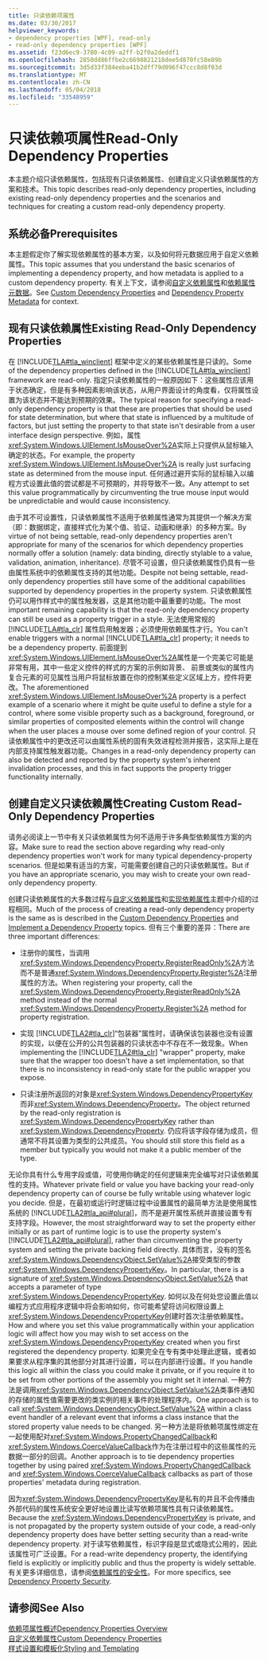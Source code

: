 ```yaml
---
title: 只读依赖项属性
ms.date: 03/30/2017
helpviewer_keywords:
- dependency properties [WPF], read-only
- read-only dependency properties [WPF]
ms.assetid: f23d6ec9-3780-4c09-a2ff-b2f0a2deddf1
ms.openlocfilehash: 2850dd86ffbe2c6698821218dee5d870fc58e89b
ms.sourcegitcommit: 3d5d33f384eeba41b2dff79d096f47ccc8d8f03d
ms.translationtype: MT
ms.contentlocale: zh-CN
ms.lasthandoff: 05/04/2018
ms.locfileid: "33548959"
---
```

# <a name="read-only-dependency-properties"></a><span data-ttu-id="3c414-102">只读依赖项属性</span><span class="sxs-lookup"><span data-stu-id="3c414-102">Read-Only Dependency Properties</span></span>
<span data-ttu-id="3c414-103">本主题介绍只读依赖属性，包括现有只读依赖属性、创建自定义只读依赖属性的方案和技术。</span><span class="sxs-lookup"><span data-stu-id="3c414-103">This topic describes read-only dependency properties, including existing read-only dependency properties and the scenarios and techniques for creating a custom read-only dependency property.</span></span>  
  

  
<a name="prerequisites"></a>   
## <a name="prerequisites"></a><span data-ttu-id="3c414-104">系统必备</span><span class="sxs-lookup"><span data-stu-id="3c414-104">Prerequisites</span></span>  
 <span data-ttu-id="3c414-105">本主题假定你了解实现依赖属性的基本方案，以及如何将元数据应用于自定义依赖属性。</span><span class="sxs-lookup"><span data-stu-id="3c414-105">This topic assumes that you understand the basic scenarios of implementing a dependency property, and how metadata is applied to a custom dependency property.</span></span> <span data-ttu-id="3c414-106">有关上下文，请参阅[自定义依赖属性](../../../../docs/framework/wpf/advanced/custom-dependency-properties.md)和[依赖属性元数据](../../../../docs/framework/wpf/advanced/dependency-property-metadata.md)。</span><span class="sxs-lookup"><span data-stu-id="3c414-106">See [Custom Dependency Properties](../../../../docs/framework/wpf/advanced/custom-dependency-properties.md) and [Dependency Property Metadata](../../../../docs/framework/wpf/advanced/dependency-property-metadata.md) for context.</span></span>  
  
<a name="existing"></a>   
## <a name="existing-read-only-dependency-properties"></a><span data-ttu-id="3c414-107">现有只读依赖属性</span><span class="sxs-lookup"><span data-stu-id="3c414-107">Existing Read-Only Dependency Properties</span></span>  
 <span data-ttu-id="3c414-108">在 [!INCLUDE[TLA#tla_winclient](../../../../includes/tlasharptla-winclient-md.md)] 框架中定义的某些依赖属性是只读的。</span><span class="sxs-lookup"><span data-stu-id="3c414-108">Some of the dependency properties defined in the [!INCLUDE[TLA#tla_winclient](../../../../includes/tlasharptla-winclient-md.md)] framework are read-only.</span></span> <span data-ttu-id="3c414-109">指定只读依赖属性的一般原因如下：这些属性应该用于状态确定，但是有多种因素影响该状态，从用户界面设计的角度看，仅将属性设置为该状态并不能达到预期的效果。</span><span class="sxs-lookup"><span data-stu-id="3c414-109">The typical reason for specifying a read-only dependency property is that these are properties that should be used for state determination, but where that state is influenced by a multitude of factors, but just setting the property to that state isn't desirable from a user interface design perspective.</span></span> <span data-ttu-id="3c414-110">例如，属性<xref:System.Windows.UIElement.IsMouseOver%2A>实际上只提供从鼠标输入确定的状态。</span><span class="sxs-lookup"><span data-stu-id="3c414-110">For example, the property <xref:System.Windows.UIElement.IsMouseOver%2A> is really just surfacing state as determined from the mouse input.</span></span> <span data-ttu-id="3c414-111">任何通过避开实际的鼠标输入以编程方式设置此值的尝试都是不可预期的，并将导致不一致。</span><span class="sxs-lookup"><span data-stu-id="3c414-111">Any attempt to set this value programmatically by circumventing the true mouse input would be unpredictable and would cause inconsistency.</span></span>  
  
 <span data-ttu-id="3c414-112">由于其不可设置性，只读依赖属性不适用于依赖属性通常为其提供一个解决方案（即：数据绑定，直接样式化为某个值、验证、动画和继承）的多种方案。</span><span class="sxs-lookup"><span data-stu-id="3c414-112">By virtue of not being settable, read-only dependency properties aren't appropriate for many of the scenarios for which dependency properties normally offer a solution (namely: data binding, directly stylable to a value, validation, animation, inheritance).</span></span> <span data-ttu-id="3c414-113">尽管不可设置，但只读依赖属性仍具有一些由属性系统中的依赖属性支持的其他功能。</span><span class="sxs-lookup"><span data-stu-id="3c414-113">Despite not being settable, read-only dependency properties still have some of the additional capabilities supported by dependency properties in the property system.</span></span> <span data-ttu-id="3c414-114">只读依赖属性仍可以用作样式中的属性触发器，这是其他功能中最重要的功能。</span><span class="sxs-lookup"><span data-stu-id="3c414-114">The most important remaining capability is that the read-only dependency property can still be used as a property trigger in a style.</span></span> <span data-ttu-id="3c414-115">无法使用常规的 [!INCLUDE[TLA#tla_clr](../../../../includes/tlasharptla-clr-md.md)] 属性启用触发器；必须使用依赖属性才行。</span><span class="sxs-lookup"><span data-stu-id="3c414-115">You can't enable triggers with a normal [!INCLUDE[TLA#tla_clr](../../../../includes/tlasharptla-clr-md.md)] property; it needs to be a dependency property.</span></span> <span data-ttu-id="3c414-116">前面提到<xref:System.Windows.UIElement.IsMouseOver%2A>属性是一个完美它可能是非常有用，其中一些定义控件的样式的方案的示例如背景、 前景或类似的属性内复合元素的可见属性当用户将鼠标放置在你的控制某些定义区域上方，控件将更改。</span><span class="sxs-lookup"><span data-stu-id="3c414-116">The aforementioned <xref:System.Windows.UIElement.IsMouseOver%2A> property is a perfect example of a scenario where it might be quite useful to define a style for a control, where some visible property such as a background, foreground, or similar properties of composited elements within the control will change when the user places a mouse over some defined region of your control.</span></span> <span data-ttu-id="3c414-117">只读依赖属性中的更改还可以由属性系统的固有失效进程检测并报告，这实际上是在内部支持属性触发器功能。</span><span class="sxs-lookup"><span data-stu-id="3c414-117">Changes in a read-only dependency property can also be detected and reported by the property system's inherent invalidation processes, and this in fact supports the property trigger functionality internally.</span></span>  
  
<a name="new"></a>   
## <a name="creating-custom-read-only-dependency-properties"></a><span data-ttu-id="3c414-118">创建自定义只读依赖属性</span><span class="sxs-lookup"><span data-stu-id="3c414-118">Creating Custom Read-Only Dependency Properties</span></span>  
 <span data-ttu-id="3c414-119">请务必阅读上一节中有关只读依赖属性为何不适用于许多典型依赖属性方案的内容。</span><span class="sxs-lookup"><span data-stu-id="3c414-119">Make sure to read the section above regarding why read-only dependency properties won't work for many typical dependency-property scenarios.</span></span> <span data-ttu-id="3c414-120">但是如果有适当的方案，可能需要创建自己的只读依赖属性。</span><span class="sxs-lookup"><span data-stu-id="3c414-120">But if you have an appropriate scenario, you may wish to create your own read-only dependency property.</span></span>  
  
 <span data-ttu-id="3c414-121">创建只读依赖属性的大多数过程与[自定义依赖属性](../../../../docs/framework/wpf/advanced/custom-dependency-properties.md)和[实现依赖属性](../../../../docs/framework/wpf/advanced/how-to-implement-a-dependency-property.md)主题中介绍的过程相同。</span><span class="sxs-lookup"><span data-stu-id="3c414-121">Much of the process of creating a read-only dependency property is the same as is described in the [Custom Dependency Properties](../../../../docs/framework/wpf/advanced/custom-dependency-properties.md) and [Implement a Dependency Property](../../../../docs/framework/wpf/advanced/how-to-implement-a-dependency-property.md) topics.</span></span> <span data-ttu-id="3c414-122">但有三个重要的差异：</span><span class="sxs-lookup"><span data-stu-id="3c414-122">There are three important differences:</span></span>  
  
-   <span data-ttu-id="3c414-123">注册你的属性，当调用<xref:System.Windows.DependencyProperty.RegisterReadOnly%2A>方法而不是普通<xref:System.Windows.DependencyProperty.Register%2A>注册属性的方法。</span><span class="sxs-lookup"><span data-stu-id="3c414-123">When registering your property, call the <xref:System.Windows.DependencyProperty.RegisterReadOnly%2A> method instead of the normal <xref:System.Windows.DependencyProperty.Register%2A> method for property registration.</span></span>  
  
-   <span data-ttu-id="3c414-124">实现 [!INCLUDE[TLA2#tla_clr](../../../../includes/tla2sharptla-clr-md.md)]“包装器”属性时，请确保该包装器也没有设置的实现，以便在公开的公共包装器的只读状态中不存在不一致现象。</span><span class="sxs-lookup"><span data-stu-id="3c414-124">When implementing the [!INCLUDE[TLA2#tla_clr](../../../../includes/tla2sharptla-clr-md.md)] "wrapper" property, make sure that the wrapper too doesn't have a set implementation, so that there is no inconsistency in read-only state for the public wrapper you expose.</span></span>  
  
-   <span data-ttu-id="3c414-125">只读注册所返回的对象是<xref:System.Windows.DependencyPropertyKey>而非<xref:System.Windows.DependencyProperty>。</span><span class="sxs-lookup"><span data-stu-id="3c414-125">The object returned by the read-only registration is <xref:System.Windows.DependencyPropertyKey> rather than <xref:System.Windows.DependencyProperty>.</span></span> <span data-ttu-id="3c414-126">仍应将该字段存储为成员，但通常不将其设置为类型的公共成员。</span><span class="sxs-lookup"><span data-stu-id="3c414-126">You should still store this field as a member but typically you would not make it a public member of the type.</span></span>  
  
 <span data-ttu-id="3c414-127">无论你具有什么专用字段或值，可使用你确定的任何逻辑来完全编写对只读依赖属性的支持。</span><span class="sxs-lookup"><span data-stu-id="3c414-127">Whatever private field or value you have backing your read-only dependency property can of course be fully writable using whatever logic you decide.</span></span> <span data-ttu-id="3c414-128">但是，在最初或运行时逻辑过程中设置属性的最简单方法是使用属性系统的 [!INCLUDE[TLA2#tla_api#plural](../../../../includes/tla2sharptla-apisharpplural-md.md)]，而不是避开属性系统并直接设置专有支持字段。</span><span class="sxs-lookup"><span data-stu-id="3c414-128">However, the most straightforward way to set the property either initially or as part of runtime logic is to use the property system's [!INCLUDE[TLA2#tla_api#plural](../../../../includes/tla2sharptla-apisharpplural-md.md)], rather than circumventing the property system and setting the private backing field directly.</span></span> <span data-ttu-id="3c414-129">具体而言，没有的签名<xref:System.Windows.DependencyObject.SetValue%2A>接受类型的参数<xref:System.Windows.DependencyPropertyKey>。</span><span class="sxs-lookup"><span data-stu-id="3c414-129">In particular, there is a signature of <xref:System.Windows.DependencyObject.SetValue%2A> that accepts a parameter of type <xref:System.Windows.DependencyPropertyKey>.</span></span> <span data-ttu-id="3c414-130">如何以及在何处您设置此值以编程方式应用程序逻辑中将会影响如何，你可能希望将访问权限设置上<xref:System.Windows.DependencyPropertyKey>创建时首次注册依赖属性。</span><span class="sxs-lookup"><span data-stu-id="3c414-130">How and where you set this value programmatically within your application logic will affect how you may wish to set access on the <xref:System.Windows.DependencyPropertyKey> created when you first registered the dependency property.</span></span> <span data-ttu-id="3c414-131">如果完全在专有类中处理此逻辑，或者如果要求从程序集的其他部分对其进行设置，可以在内部进行设置。</span><span class="sxs-lookup"><span data-stu-id="3c414-131">If you handle this logic all within the class you could make it private, or if you require it to be set from other portions of the assembly you might set it internal.</span></span> <span data-ttu-id="3c414-132">一种方法是调用<xref:System.Windows.DependencyObject.SetValue%2A>类事件通知的存储的属性值需要更改的类实例的相关事件的处理程序内。</span><span class="sxs-lookup"><span data-stu-id="3c414-132">One approach is to call <xref:System.Windows.DependencyObject.SetValue%2A> within a class event handler of a relevant event that informs a class instance that the stored property value needs to be changed.</span></span> <span data-ttu-id="3c414-133">另一种方法是将依赖项属性绑定在一起使用配对<xref:System.Windows.PropertyChangedCallback>和<xref:System.Windows.CoerceValueCallback>作为在注册过程中的这些属性的元数据一部分的回调。</span><span class="sxs-lookup"><span data-stu-id="3c414-133">Another approach is to tie dependency properties together by using paired <xref:System.Windows.PropertyChangedCallback> and <xref:System.Windows.CoerceValueCallback> callbacks as part of those properties' metadata during registration.</span></span>  
  
 <span data-ttu-id="3c414-134">因为<xref:System.Windows.DependencyPropertyKey>是私有的并且不会传播由外部代码的属性系统安全更好地设置比读写依赖项属性具有只读依赖属性。</span><span class="sxs-lookup"><span data-stu-id="3c414-134">Because the <xref:System.Windows.DependencyPropertyKey> is private, and is not propagated by the property system outside of your code, a read-only dependency property does have better setting security than a read-write dependency property.</span></span> <span data-ttu-id="3c414-135">对于读写依赖属性，标识字段是显式或隐式公用的，因此该属性可广泛设置。</span><span class="sxs-lookup"><span data-stu-id="3c414-135">For a read-write dependency property, the identifying field is explicitly or implicitly public and thus the property is widely settable.</span></span> <span data-ttu-id="3c414-136">有关更多详细信息，请参阅[依赖属性的安全性](../../../../docs/framework/wpf/advanced/dependency-property-security.md)。</span><span class="sxs-lookup"><span data-stu-id="3c414-136">For more specifics, see [Dependency Property Security](../../../../docs/framework/wpf/advanced/dependency-property-security.md).</span></span>  
  
## <a name="see-also"></a><span data-ttu-id="3c414-137">请参阅</span><span class="sxs-lookup"><span data-stu-id="3c414-137">See Also</span></span>  
 [<span data-ttu-id="3c414-138">依赖项属性概述</span><span class="sxs-lookup"><span data-stu-id="3c414-138">Dependency Properties Overview</span></span>](../../../../docs/framework/wpf/advanced/dependency-properties-overview.md)  
 [<span data-ttu-id="3c414-139">自定义依赖属性</span><span class="sxs-lookup"><span data-stu-id="3c414-139">Custom Dependency Properties</span></span>](../../../../docs/framework/wpf/advanced/custom-dependency-properties.md)  
 [<span data-ttu-id="3c414-140">样式设置和模板化</span><span class="sxs-lookup"><span data-stu-id="3c414-140">Styling and Templating</span></span>](../../../../docs/framework/wpf/controls/styling-and-templating.md)
